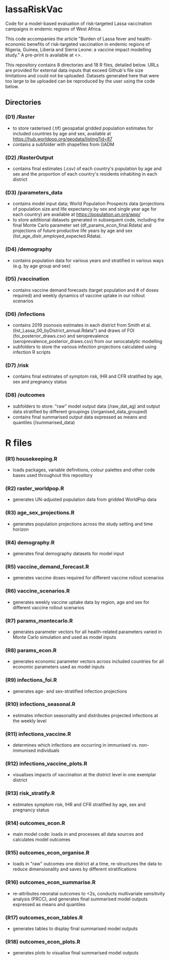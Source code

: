 # lassaRiskVac
Code for a model-based evaluation of risk-targeted Lassa vaccination campaigns in endemic regions of West Africa.

This code accompanies the article "Burden of Lassa fever and health-economic benefits of risk-targeted vaccination in endemic regions of Nigeria, Guinea, Liberia and Sierra Leone: a vaccine impact modelling study." A pre-print is available at <>.

This repository contains 8 directories and 18 R files, detailed below. URLs are provided for external data inputs that exceed Github's file size limitations and could not be uploaded. Datasets generated here that were too large to be uploaded can be reproduced by the user using the code below.

## Directories

### (D1) /Raster
- to store rasterised (.tif) geospatial gridded population estimates for included countries by age and sex, available at <https://hub.worldpop.org/geodata/listing?id=87>
- contains a subfolder with shapefiles from GADM

### (D2) /RasterOutput
- contains final estimates (.csv) of each country's population by age and sex and the proportion of each country's residents inhabiting in each district

### (D3) /parameters_data
- contains model input data; World Population Prospects data (projections of population size and life expectancy by sex and single year age for each country) are available at <https://population.un.org/wpp/>
- to store additional datasets generated in subsequent code, including the final Monte Carlo parameter set (df_params_econ_final.Rdata) and projections of future productive life years by age and sex (list_age_distr_employed_expected.Rdata).

### (D4) /demography
- contains population data for various years and stratified in various ways (e.g. by age group and sex)
 
### (D5) /vaccination
- contains vaccine demand forecasts (target population and # of doses required) and weekly dynamics of vaccine uptake in our rollout scenarios

### (D6) /infections
- contains 2019 zoonosis estimates in each district from Smith et al. (list_Lassa_00_byDistrict_annual.Rdata") and draws of FOI (foi_posterior_draws.csv) and seroprevalence (seroprevalence_posterior_draws.csv) from our serocatalytic modelling
- subfolders to store the various infection projections calculated using infection R scripts
  
### (D7) /risk
- contains final estimates of symptom risk, IHR and CFR stratified by age, sex and pregnancy status

### (D8) /outcomes
- subfolders to store: "raw" model output data (/raw_dat_ag) and output data stratified by different groupings (/organised_data_grouped)
- contains final summarised output data expressed as means and quantiles (/summarised_data) 


# R files

### (R1) housekeeping.R
- loads packages, variable definitions, colour palettes and other code bases used throughout this repository

### (R2) raster_worldpop.R
- generates UN-adjusted population data from gridded WorldPop data

### (R3) age_sex_projections.R
- generates population projections across the study setting and time horizon

### (R4) demography.R
- generates final demography datasets for model input

### (R5) vaccine_demand_forecast.R
- generates vaccine doses required for different vaccine rollout scenarios

### (R6) vaccine_scenarios.R
- generates weekly vaccine uptake data by region, age and sex for different vaccine rollout scenarios

### (R7) params_montecarlo.R
- generates parameter vectors for all health-related parameters varied in Monte Carlo simulation and used as model inputs

### (R8) params_econ.R
- generates economic parameter vectors across included countries for all economic parameters used as model inputs

### (R9) infections_foi.R
- generates age- and sex-stratified infection projections 

### (R10) infections_seasonal.R
- estimates infection seasonality and distributes projected infections at the weekly level

### (R11) infections_vaccine.R
- determines which infections are occurring in immunised vs. non-immunised individuals 

### (R12) infections_vaccine_plots.R
- visualises impacts of vaccination at the district level in one exemplar district

### (R13) risk_stratify.R
- estimates symptom risk, IHR and CFR stratified by age, sex and pregnancy status

### (R14) outcomes_econ.R
- main model code: loads in and processes all data sources and calculates model outcomes

### (R15) outcomes_econ_organise.R
- loads in "raw" outcomes one district at a time, re-structures the data to reduce dimensionality and saves by different stratifications

### (R16) outcomes_econ_summarise.R
- re-attributes neonatal outcomes to <2s, conducts multivariate sensitivity analysis (PRCC), and generates final summarised model outputs expressed as means and quantiles

### (R17) outcomes_econ_tables.R
- generates tables to display final summarised model outputs

### (R18) outcomes_econ_plots.R
- generates plots to visualise final summarised model outputs
